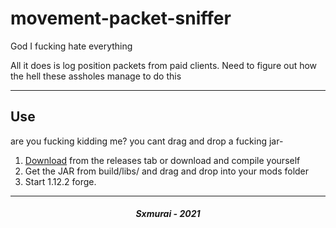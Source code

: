 # movement-packet-sniffer
God I fucking hate everything

All it does is log position packets from paid clients. Need to figure out how the hell these assholes manage to do this

---

## Use

are you fucking kidding me? you cant drag and drop a fucking jar-

1. [Download](https://github.com/Sxmurai/movement-packet-sniffer/releases/tag/1.0) from the releases tab or download and compile yourself
2. Get the JAR from build/libs/ and drag and drop into your mods folder
3. Start 1.12.2 forge.

---

<h5 align="center">Sxmurai - 2021</h5>
